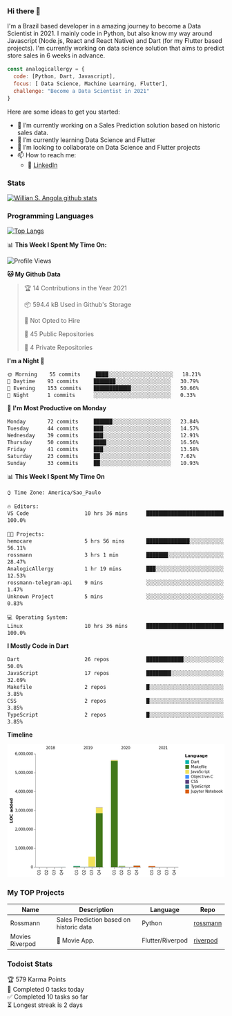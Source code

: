 ### Hi there 👋

I'm a Brazil based developer in a amazing journey to become a Data Scientist in 2021. I mainly code in Python, but also know my way around Javascript (Node.js, React and React Native) and Dart (for my Flutter based projects). I'm currently working on data science solution that aims to predict store sales in 6 weeks in advance.

```javascript
const analogicallergy = {
  code: [Python, Dart, Javascript],
  focus: [ Data Science, Machine Learning, Flutter],
  challenge: "Become a Data Scientist in 2021"
}
```

Here are some ideas to get you started:

- 🔭 I’m currently working on a Sales Prediction solution based on historic sales data.
- 🌱 I’m currently learning Data Science and Flutter
- 👯 I’m looking to collaborate on Data Science and Flutter projects
- 📫 How to reach me:
  - :office: [LinkedIn](https://www.linkedin.com/in/wsabsi/)

### Stats

[![Willian S. Angola github stats](https://github-readme-stats.vercel.app/api?username=analogicallergy&count_private=true&show_icons=true&theme=radical&hide_rank=false)](https://github.com/anuraghazra/github-readme-stats)

### Programming Languages

[![Top Langs](https://github-readme-stats.vercel.app/api/top-langs/?username=analogicallergy)](https://github.com/analogicallergy/github-readme-stats)

📊 **This Week I Spent My Time On:**

<!--START_SECTION:waka-->
![Profile Views](http://img.shields.io/badge/Profile%20Views-5-blue)

**🐱 My Github Data** 

> 🏆 14 Contributions in the Year 2021
 > 
> 📦 594.4 kB Used in Github's Storage 
 > 
> 🚫 Not Opted to Hire
 > 
> 📜 45 Public Repositories 
 > 
> 🔑 4 Private Repositories  
 > 
**I'm a Night 🦉** 

```text
🌞 Morning    55 commits     ████░░░░░░░░░░░░░░░░░░░░░   18.21% 
🌆 Daytime    93 commits     ███████░░░░░░░░░░░░░░░░░░   30.79% 
🌃 Evening    153 commits    ████████████░░░░░░░░░░░░░   50.66% 
🌙 Night      1 commits      ░░░░░░░░░░░░░░░░░░░░░░░░░   0.33%

```
📅 **I'm Most Productive on Monday** 

```text
Monday       72 commits     ██████░░░░░░░░░░░░░░░░░░░   23.84% 
Tuesday      44 commits     ███░░░░░░░░░░░░░░░░░░░░░░   14.57% 
Wednesday    39 commits     ███░░░░░░░░░░░░░░░░░░░░░░   12.91% 
Thursday     50 commits     ████░░░░░░░░░░░░░░░░░░░░░   16.56% 
Friday       41 commits     ███░░░░░░░░░░░░░░░░░░░░░░   13.58% 
Saturday     23 commits     ██░░░░░░░░░░░░░░░░░░░░░░░   7.62% 
Sunday       33 commits     ██░░░░░░░░░░░░░░░░░░░░░░░   10.93%

```


📊 **This Week I Spent My Time On** 

```text
⌚︎ Time Zone: America/Sao_Paulo

🔥 Editors: 
VS Code                  10 hrs 36 mins      █████████████████████████   100.0%

🐱‍💻 Projects: 
hemocare                 5 hrs 56 mins       ██████████████░░░░░░░░░░░   56.11% 
rossmann                 3 hrs 1 min         ███████░░░░░░░░░░░░░░░░░░   28.47% 
AnalogicAllergy          1 hr 19 mins        ███░░░░░░░░░░░░░░░░░░░░░░   12.53% 
rossmann-telegram-api    9 mins              ░░░░░░░░░░░░░░░░░░░░░░░░░   1.47% 
Unknown Project          5 mins              ░░░░░░░░░░░░░░░░░░░░░░░░░   0.83%

💻 Operating System: 
Linux                    10 hrs 36 mins      █████████████████████████   100.0%

```

**I Mostly Code in Dart** 

```text
Dart                     26 repos            ████████████░░░░░░░░░░░░░   50.0% 
JavaScript               17 repos            ████████░░░░░░░░░░░░░░░░░   32.69% 
Makefile                 2 repos             █░░░░░░░░░░░░░░░░░░░░░░░░   3.85% 
CSS                      2 repos             █░░░░░░░░░░░░░░░░░░░░░░░░   3.85% 
TypeScript               2 repos             █░░░░░░░░░░░░░░░░░░░░░░░░   3.85%

```


**Timeline**

![Chart not found](https://raw.githubusercontent.com/AnalogicAllergy/AnalogicAllergy/master/charts/bar_graph.png) 


<!--END_SECTION:waka-->

### My TOP Projects

| Name            | Description                             | Language         | Repo                                                           |
| --------------- | --------------------------------------- | ---------------- | -------------------------------------------------------------- |
| Rossmann        | Sales Prediction based on historic data | Python           | [rossmann](https://github.com/AnalogicAllergy/data_science)    |
| Movies Riverpod | 🍕 Movie App.                           | Flutter/Riverpod | [riverpod](https://github.com/AnalogicAllergy/movies_riverpod) |

### Todoist Stats

<!-- TODO-IST:START -->
🏆  579 Karma Points           
🌸  Completed 0 tasks today           
✅  Completed 10 tasks so far           
⏳  Longest streak is 2 days
<!-- TODO-IST:END -->
